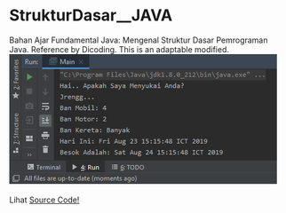 # StrukturDasar__JAVA
Bahan Ajar Fundamental Java: Mengenal Struktur Dasar Pemrograman Java. Reference by Dicoding. This is an adaptable modified.<br>
<img src="https://github.com/RizkyKhapidsyah/StrukturDasar__JAVA/blob/master/results/Capture.PNG"><br><br>
Lihat <a href="https://github.com/RizkyKhapidsyah/StrukturDasar__JAVA/blob/master/src/com/rizkykhapidsyah/javafundamental/basic/Main.java">Source Code!</a><br><br>
